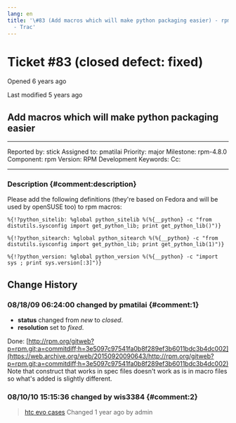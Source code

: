 ```yaml
---
lang: en
title: '\#83 (Add macros which will make python packaging easier) - rpm
  - Trac'
---
```


Ticket \#83 (closed defect: fixed)
==================================

Opened 6 years ago

Last modified 5 years ago

Add macros which will make python packaging easier
--------------------------------------------------

  -------------- ------- -------------- -----------------
  Reported by:   stick   Assigned to:   pmatilai
  Priority:      major   Milestone:     rpm-4.8.0
  Component:     rpm     Version:       RPM Development
  Keywords:              Cc:            
                                        
  -------------- ------- -------------- -----------------

### Description {#comment:description}

Please add the following definitions (they\'re based on Fedora and will
be used by openSUSE too) to rpm macros:

`%{!?python_sitelib: %global python_sitelib %(%{__python} -c "from distutils.sysconfig import get_python_lib; print get_python_lib()")}`

`%{!?python_sitearch: %global python_sitearch %(%{__python} -c "from distutils.sysconfig import get_python_lib; print get_python_lib(1)")}`

`%{!?python_version: %global python_version %(%{__python} -c "import sys ; print sys.version[:3]")}`

Change History
--------------

### 08/18/09 06:24:00 changed by pmatilai {#comment:1}

-   **status** changed from *new* to *closed*.
-   **resolution** set to *fixed*.

Done:
[http://rpm.org/gitweb?p=rpm.git;a=commitdiff;h=3e5097c97541fa0b8f289ef3b6011bdc3b4dc002](https://web.archive.org/web/20150920090643/http://rpm.org/gitweb?p=rpm.git;a=commitdiff;h=3e5097c97541fa0b8f289ef3b6011bdc3b4dc002)
Note that construct that works in spec files doesn\'t work as is in
macro files so what\'s added is slightly different.

### 08/10/10 15:15:36 changed by wis3384 {#comment:2}

> [htc evo
> cases](https://web.archive.org/web/20150920090643/http://htcevo4gcase.com/)
> Changed 1 year ago by admin
